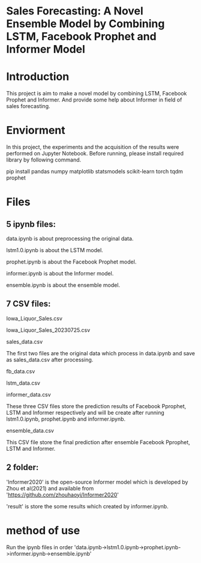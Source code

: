 # Sales Forecasting: A Novel Ensemble Model by Combining LSTM, Facebook Prophet and Informer Model

# Introduction
This project is aim to make a novel model by combining LSTM, Facebook Prophet and Informer. And provide some help about Informer in field of sales forecasting.

# Enviorment
In this project, the experiments and the acquisition of the results were performed on Jupyter Notebook. Before running, please install required library by following command.

pip install pandas numpy matplotlib statsmodels scikit-learn torch tqdm prophet

# Files
## 5 ipynb files:

  data.ipynb is about preprocessing the original data.
  
  lstm1.0.ipynb is about the LSTM model.
  
  prophet.ipynb is about the Facebook Prophet model.
  
  informer.ipynb is about the Informer model.
  
  ensemble.ipynb is about the ensemble model.

## 7 CSV files:
  Iowa_Liquor_Sales.csv
  
  Iowa_Liquor_Sales_20230725.csv
  
  sales_data.csv
  
The first two files are the original data which process in data.ipynb and save as sales_data.csv after processing.

  fb_data.csv
  
  lstm_data.csv
  
  informer_data.csv
  
These three CSV files store the prediction results of Facebook Pprophet, LSTM and Informer respectively and will be create after running lstm1.0.ipynb, prophet.ipynb and informer.ipynb.

  ensemble_data.csv
  
This CSV file store the final prediction after ensemble Facebook Pprophet, LSTM and Informer.

## 2 folder:

  'Informer2020' is the open-source Informer model which is developed by Zhou et al(2021) and available from 'https://github.com/zhouhaoyi/Informer2020'
  
  'result' is store the some results which created by informer.ipynb.

# method of use

Run the ipynb files in order 'data.ipynb->lstm1.0.ipynb->prophet.ipynb->informer.ipynb->ensemble.ipynb'


